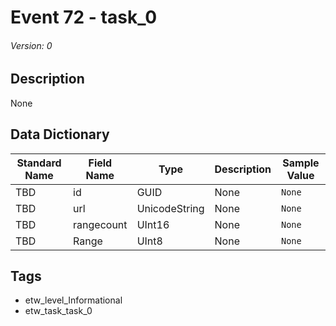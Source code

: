 # Event 72 - task_0
###### Version: 0

## Description
None

## Data Dictionary
|Standard Name|Field Name|Type|Description|Sample Value|
|---|---|---|---|---|
|TBD|id|GUID|None|`None`|
|TBD|url|UnicodeString|None|`None`|
|TBD|rangecount|UInt16|None|`None`|
|TBD|Range|UInt8|None|`None`|

## Tags
* etw_level_Informational
* etw_task_task_0